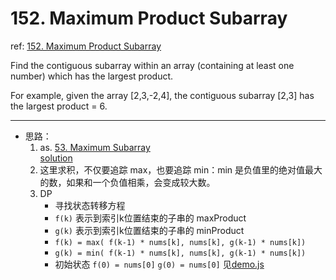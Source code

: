 # 152. Maximum Product Subarray

ref: [152. Maximum Product Subarray](https://leetcode.com/problems/maximum-product-subarray/)

Find the contiguous subarray within an array (containing at least one number) which has the largest product.

For example, given the array [2,3,-2,4],
the contiguous subarray [2,3] has the largest product = 6.

***

* 思路：
    1. as. [53. Maximum Subarray](https://leetcode.com/problems/maximum-subarray/)  
    [solution](https://github.com/cardaminexhz/cardaminexhz.github.io/blob/master/practiceDemo/algorithms/leetcode/53-Maximum%20Subarray)
    2. 这里求积，不仅要追踪 max，也要追踪 min：min 是负值里的绝对值最大的数，如果和一个负值相乘，会变成较大数。
    3. DP
        + 寻找状态转移方程
        + `f(k)` 表示到索引k位置结束的子串的 maxProduct
        + `g(k)` 表示到索引k位置结束的子串的 minProduct
        + `f(k) = max( f(k-1) * nums[k], nums[k], g(k-1) * nums[k])`
        + `g(k) = min( f(k-1) * nums[k], nums[k], g(k-1) * nums[k])`
        + 初始状态 `f(0) = nums[0]` `g(0) = nums[0]`
        见[demo.js](https://github.com/cardaminexhz/cardaminexhz.github.io/blob/master/practiceDemo/algorithms/leetcode/152-Maximum%20Product%20Subarray/demo.js)
